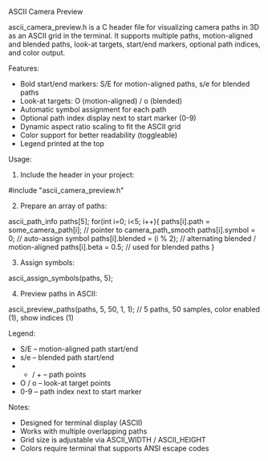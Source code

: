 
ASCII Camera Preview

ascii_camera_preview.h is a C header file for visualizing camera paths in 3D as an ASCII grid in the terminal.
It supports multiple paths, motion-aligned and blended paths, look-at targets, start/end markers, optional path indices, and color output.

Features:
- Bold start/end markers: S/E for motion-aligned paths, s/e for blended paths
- Look-at targets: O (motion-aligned) / o (blended)
- Automatic symbol assignment for each path
- Optional path index display next to start marker (0-9)
- Dynamic aspect ratio scaling to fit the ASCII grid
- Color support for better readability (toggleable)
- Legend printed at the top

Usage:

1. Include the header in your project:

#include "ascii_camera_preview.h"

2. Prepare an array of paths:

ascii_path_info paths[5];
for(int i=0; i<5; i++){
    paths[i].path = some_camera_path[i]; // pointer to camera_path_smooth
    paths[i].symbol = 0;    // auto-assign symbol
    paths[i].blended = (i % 2); // alternating blended / motion-aligned
    paths[i].beta = 0.5;    // used for blended paths
}

3. Assign symbols:

ascii_assign_symbols(paths, 5);

4. Preview paths in ASCII:

ascii_preview_paths(paths, 5, 50, 1, 1);
// 5 paths, 50 samples, color enabled (1), show indices (1)

Legend:
- S/E – motion-aligned path start/end
- s/e – blended path start/end
- * / + – path points
- O / o – look-at target points
- 0-9 – path index next to start marker

Notes:
- Designed for terminal display (ASCII)
- Works with multiple overlapping paths
- Grid size is adjustable via ASCII_WIDTH / ASCII_HEIGHT
- Colors require terminal that supports ANSI escape codes
